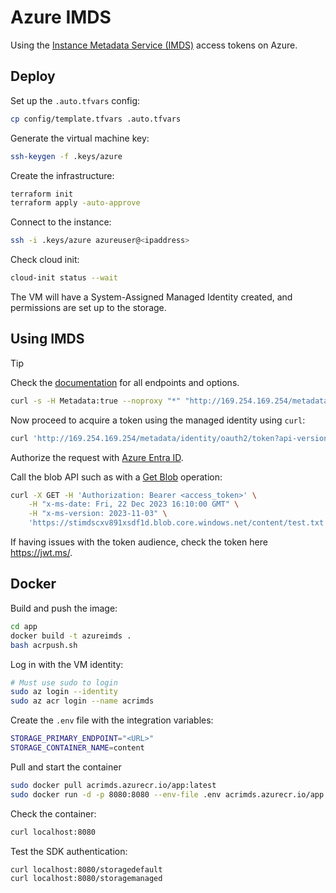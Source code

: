 # Azure IMDS

Using the [Instance Metadata Service (IMDS)][1] access tokens on Azure.

## Deploy

Set up the `.auto.tfvars` config:

```sh
cp config/template.tfvars .auto.tfvars
```

Generate the virtual machine key:

```sh
ssh-keygen -f .keys/azure
```

Create the infrastructure:

```sh
terraform init
terraform apply -auto-approve
```

Connect to the instance:

```sh
ssh -i .keys/azure azureuser@<ipaddress>
```

Check cloud init:

```sh
cloud-init status --wait
```

The VM will have a System-Assigned Managed Identity created, and permissions are set up to the storage.

## Using IMDS

> [!TIP]
> Check the [documentation][1] for all endpoints and options.

```sh
curl -s -H Metadata:true --noproxy "*" "http://169.254.169.254/metadata/instance?api-version=2023-07-01" | jq
```

Now proceed to acquire a token using the managed identity using `curl`:

```sh
curl 'http://169.254.169.254/metadata/identity/oauth2/token?api-version=2018-02-01&resource=https://stimdscxv891xsdf1d.blob.core.windows.net/' -H Metadata:true -s
```

Authorize the request with [Azure Entra ID][3].

Call the blob API such as with a [Get Blob][4] operation:

```sh
curl -X GET -H 'Authorization: Bearer <access_token>' \
    -H "x-ms-date: Fri, 22 Dec 2023 16:10:00 GMT" \
    -H "x-ms-version: 2023-11-03" \
    'https://stimdscxv891xsdf1d.blob.core.windows.net/content/test.txt'
```

If having issues with the token audience, check the token here https://jwt.ms/.

## Docker

Build and push the image:

```sh
cd app
docker build -t azureimds .
bash acrpush.sh
```

Log in with the VM identity:

```sh
# Must use sudo to login
sudo az login --identity
sudo az acr login --name acrimds
```

Create the `.env` file with the integration variables:

```sh
STORAGE_PRIMARY_ENDPOINT="<URL>"
STORAGE_CONTAINER_NAME=content
```

Pull and start the container

```sh
sudo docker pull acrimds.azurecr.io/app:latest
sudo docker run -d -p 8080:8080 --env-file .env acrimds.azurecr.io/app:latest 
```

Check the container:

```sh
curl localhost:8080
```

Test the SDK authentication:

```sh
curl localhost:8080/storagedefault
curl localhost:8080/storagemanaged
```

[1]: https://learn.microsoft.com/en-us/azure/virtual-machines/instance-metadata-service?tabs=linux
[2]: https://learn.microsoft.com/en-us/entra/identity/managed-identities-azure-resources/how-to-use-vm-token
[3]: https://learn.microsoft.com/en-us/rest/api/storageservices/authorize-with-azure-active-directory
[4]: https://learn.microsoft.com/en-us/rest/api/storageservices/get-blob?tabs=microsoft-entra-id
